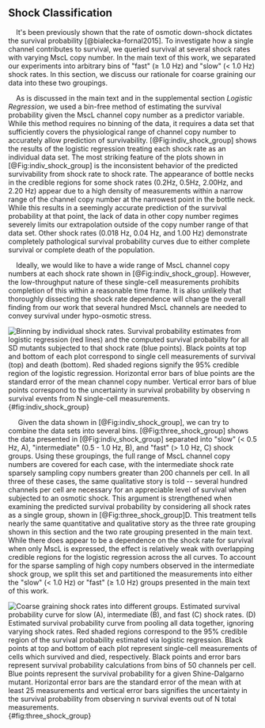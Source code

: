## Shock Classification

&nbsp;&nbsp;&nbsp;&nbsp;It's been previously shown that the rate of osmotic down-shock dictates the survival probability [@bialecka-fornal2015]. To investigate how a single channel contributes to survival, we queried survival at several shock rates with varying MscL copy number. In the main text of this work, we separated our experiments into arbitrary bins of "fast" ($\geq$ 1.0 Hz) and "slow" ($<$ 1.0 Hz) shock rates. In this section, we discuss our rationale for coarse graining our data into these two groupings. 

&nbsp;&nbsp;&nbsp;&nbsp;As is discussed in the main text and in the supplemental section *Logistic Regression*, we used a bin-free method of estimating the survival probability given the MscL channel copy number as a predictor variable. While this method requires no binning of the data, it requires a data set that sufficiently covers the physiological range of channel copy number to accurately allow prediction of survivability. [@Fig:indiv_shock_group] shows the results of the logistic regression treating each shock rate as an individual data set. The most striking feature of the plots shown in [@Fig:indiv_shock_group] is the inconsistent behavior of the predicted survivability from shock rate to shock rate. The appearance of bottle necks in the credible regions for some shock rates (0.2Hz, 0.5Hz, 2.00Hz, and 2.20 Hz) appear due to a high density of measurements within a narrow range of the channel copy number at the narrowest point in the bottle neck. While this results in a seemingly accurate prediction of the survival probability at that point, the lack of data in other copy number regimes severely limits our extrapolation outside of the copy number range of that data set. Other shock rates (0.018 Hz, 0.04 Hz, and 1.00 Hz) demonstrate completely pathological survival probability curves due to either complete survival or complete death of the population.

&nbsp;&nbsp;&nbsp;&nbsp;Ideally, we would like to have a wide range of MscL channel copy numbers at each shock rate shown in [@Fig:indiv_shock_group]. However, the low-throughput nature of these single-cell measurements prohibits completion of this within a reasonable time frame. It is also unlikely that thoroughly dissecting the shock rate dependence will change the overall finding from our work that several hundred MscL channels are needed to convey survival under hypo-osmotic stress.

![**Binning by individual shock rates.** Survival probability estimates from logistic regression (red lines) and the computed survival probability for all SD mutants subjected to that shock rate (blue points). Black points at top and bottom of each plot correspond to single cell measurements of survival (top) and death (bottom). Red shaded regions signify the 95\% credible region of the logistic regression. Horizontal error bars of blue points are the standard error of the mean channel copy number. Vertical error bars of blue points correspond to the uncertainty in survival probability by observing $n$ survival events from $N$ single-cell measurements.](../figs/figS5_all_indiv_shock_regression.png){#fig:indiv_shock_group}


&nbsp;&nbsp;&nbsp;&nbsp; Given the data shown in [@Fig:indiv_shock_group], we can try to combine the data sets into several bins. [@Fig:three_shock_group] shows the data presented in [@Fig:indiv_shock_group] separated into  "slow" ($<$ 0.5 Hz, A), "intermediate" (0.5 - 1.0 Hz, B), and "fast" ($>$ 1.0 Hz, C) shock groups. Using these groupings, the full range of MscL channel copy numbers are covered for each case, with the intermediate shock rate sparsely sampling copy numbers greater than 200 channels per cell. In all three of these cases, the same qualitative story is told -- several hundred channels per cell are necessary for an appreciable level of survival when subjected to an osmotic shock. This argument is strengthened when examining the predicted survival probability by considering all shock rates as a single group, shown in [@Fig:three_shock_group]D. This treatment tells nearly the same quantitative and qualitative story as the three rate grouping shown in this section and the two rate grouping presented in the main text. While there does appear to be a dependence on the shock rate for survival when only MscL is expressed, the effect is relatively weak with overlapping credible regions for the logistic regression across the all curves. To account for the sparse sampling of high copy numbers observed in the intermediate shock group, we split this set and partitioned the measurements into either the "slow" ($<$ 1.0 Hz) or "fast" ($\geq$ 1.0 Hz) groups presented in the main text of this work. 

![**Coarse graining shock rates into different groups.** Estimated survival probability curve for slow (A), intermediate (B), and fast (C) shock rates. (D) Estimated survival probability curve from pooling all data together, ignoring varying shock rates. Red shaded regions correspond to the 95\% credible region of the survival probability estimated via logistic regression. Black points at top and bottom of each plot represent single-cell measurements of cells which survived  and died, respectively. Black points and error bars represent survival probability calculations from bins of 50 channels per cell. Blue points represent the survival probability for a given Shine-Dalgarno mutant. Horizontal error bars are the standard error of the mean with at least 25 measurements and vertical error bars signifies the uncertainty in the survival probability from observing $n$ survival events out of $N$ total measurements.](../figs/figS4_alternative_binning.png){#fig:three_shock_group}


